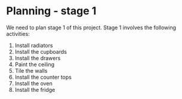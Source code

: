 # Planning - stage 1

We need to plan stage 1 of this project. Stage 1 involves the following activities:

1. Install radiators 
1. Install the cupboards
1. Install the drawers
1. Paint the ceiling
1. Tile the walls
1. Install the counter tops
1. Install the oven
1. Install the fridge

